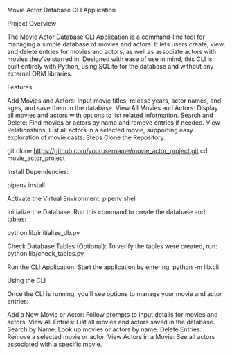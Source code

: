 


Movie Actor Database CLI Application

Project Overview

The Movie Actor Database CLI Application is a command-line tool for managing a simple database of movies and actors. It lets users create, view, and delete entries for movies and actors, as well as associate actors with movies they’ve starred in. Designed with ease of use in mind, this CLI is built entirely with Python, using SQLite for the database and without any external ORM libraries.

Features

Add Movies and Actors: Input movie titles, release years, actor names, and ages, and save them in the database.
View All Movies and Actors: Display all movies and actors with options to list related information.
Search and Delete: Find movies or actors by name and remove entries if needed.
View Relationships: List all actors in a selected movie, supporting easy exploration of movie casts.
Steps
Clone the Repository:

git clone https://github.com/yourusername/movie_actor_project.git
cd movie_actor_project

Install Dependencies:

pipenv install

Activate the Virtual Environment:
pipenv shell

Initialize the Database: Run this command to create the database and tables:

python lib/initialize_db.py

Check Database Tables (Optional): To verify the tables were created, run:
python lib/check_tables.py

Run the CLI Application: Start the application by entering:
python -m lib.cli


Using the CLI

Once the CLI is running, you’ll see options to manage your movie and actor entries:

Add a New Movie or Actor: Follow prompts to input details for movies and actors.
View All Entries: List all movies and actors saved in the database.
Search by Name: Look up movies or actors by name.
Delete Entries: Remove a selected movie or actor.
View Actors in a Movie: See all actors associated with a specific movie.






